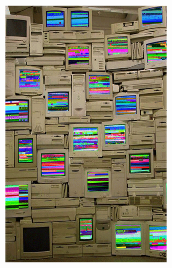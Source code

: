 <p align="center">
  <img src="https://github.com/Hillaal/Hillaal/blob/main/computer-wall.gif"/ width="672" height="800">
</p>
